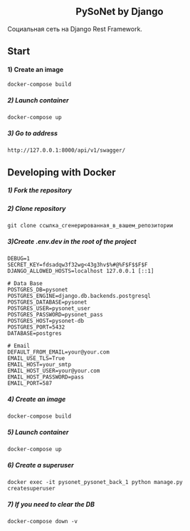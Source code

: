 <h2 align="center">PySoNet by Django</h2>

Социальная сеть на Django Rest Framework.

## Start

#### 1) Create an image

    docker-compose build

##### 2) Launch container

    docker-compose up
    
##### 3) Go to address

    http://127.0.0.1:8000/api/v1/swagger/

## Developing with Docker

##### 1) Fork the repository

##### 2) Clone repository

    git clone ссылка_сгенерированная_в_вашем_репозитории

##### 3)Create .env.dev in the root of the project

    DEBUG=1
    SECRET_KEY=fdsadqw3f32wg<43g3hv$%#@%F$F$$F$F
    DJANGO_ALLOWED_HOSTS=localhost 127.0.0.1 [::1]
    
    # Data Base
    POSTGRES_DB=pysonet
    POSTGRES_ENGINE=django.db.backends.postgresql
    POSTGRES_DATABASE=pysonet
    POSTGRES_USER=pysonet_user
    POSTGRES_PASSWORD=pysonet_pass
    POSTGRES_HOST=pysonet-db
    POSTGRES_PORT=5432
    DATABASE=postgres

    # Email
    DEFAULT_FROM_EMAIL=your@your.com
    EMAIL_USE_TLS=True
    EMAIL_HOST=your_smtp
    EMAIL_HOST_USER=your@your.com
    EMAIL_HOST_PASSWORD=pass
    EMAIL_PORT=587
    
##### 4) Create an image

    docker-compose build

##### 5) Launch container

    docker-compose up
    
##### 6) Create a superuser

    docker exec -it pysonet_pysonet_back_1 python manage.py createsuperuser
                                                        
##### 7) If you need to clear the DB

    docker-compose down -v
 



